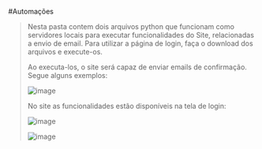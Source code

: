 #Automações

>Nesta pasta contem dois arquivos python que funcionam como servidores locais para executar funcionalidades do Site, relacionadas a envio de email. Para utilizar a página de login, faça o download dos arquivos e execute-os.
>
>Ao executa-los, o site será capaz de enviar emails de confirmação. Segue alguns exemplos:
>
>![image](https://github.com/PSG-TIAPN-2022-1/psg-tiapn-2023-1-e-commerce-pecas-para-pc/assets/79370543/2d72d127-adfa-4460-a061-9a163b85b9ef)
>
>No site as funcionalidades estão disponíveis na tela de login:
>
>![image](https://github.com/PSG-TIAPN-2022-1/psg-tiapn-2023-1-e-commerce-pecas-para-pc/assets/79370543/9cd9b280-4fd3-4419-9fdd-d15dcbf8d8dd)
>
>![image](https://github.com/PSG-TIAPN-2022-1/psg-tiapn-2023-1-e-commerce-pecas-para-pc/assets/79370543/edebd7bc-2fcb-4f78-9e0a-2ede00eed0bf)





